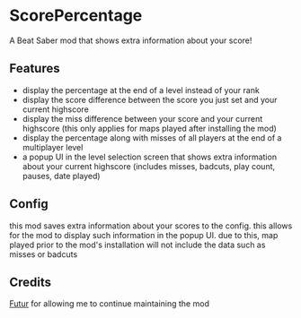 # ScorePercentage
A Beat Saber mod that shows extra information about your score!

## Features
- display the percentage at the end of a level instead of your rank
- display the score difference between the score you just set and your current highscore
- display the miss difference between your score and your current highscore (this only applies for maps played after installing the mod)
- display the percentage along with misses of all players at the end of a multiplayer level
- a popup UI in the level selection screen that shows extra information about your current highscore (includes misses, badcuts, play count, pauses, date played)

## Config
this mod saves extra information about your scores to the config. this allows for the mod to display such information in the popup UI. due to this, map played prior to the mod's installation will not include the data such as misses or badcuts 

## Credits
[Futur](https://github.com/Futuremappermydud/) for allowing me to continue maintaining the mod
